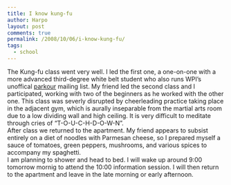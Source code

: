 ```yaml
---
title: I know kung-fu
author: Harpo
layout: post
comments: true
permalink: /2008/10/06/i-know-kung-fu/
tags:
  - school
---
```

The Kung-fu class went very well. I led the first one, a one-on-one with a more advanced third-degree white belt student who also runs WPI&#8217;s unoffical <a href="http://en.wikipedia.org/wiki/Parkour" target="_blank">parkour</a> mailing list. My friend led the second class and I participated, working with two of the beginners as he worked with the other one. This class was severly disrupted by cheerleading practice taking place in the adjacent gym, which is aurally inseparable from the martial arts room due to a low dividing wall and high ceiling. It is very difficult to meditate through cries of &#8220;T-O-U-C-H-D-O-W-N&#8221;.  
After class we returned to the apartment. My friend appears to subsist entirely on a diet of noodles with Parmesan cheese, so I prepared myself a sauce of tomatoes, green peppers, mushrooms, and various spices to accompany my spaghetti.  
I am planning to shower and head to bed. I will wake up around 9:00 tomorrow mornig to attend the 10:00 information session. I will then return to the apartment and leave in the late morning or early afternoon.